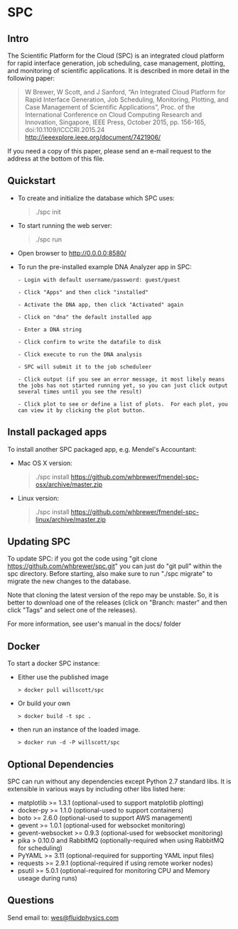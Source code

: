 # SPC

## Intro

The Scientific Platform for the Cloud (SPC) is an integrated cloud platform for rapid interface generation, job scheduling, case management, plotting, and monitoring of scientific applications.  It is described in more detail in the following paper:

  > W Brewer, W Scott, and J Sanford, “An Integrated Cloud Platform for Rapid Interface Generation, Job Scheduling, Monitoring, Plotting, and Case Management of Scientific Applications”, Proc. of the International Conference on Cloud Computing Research and Innovation, Singapore, IEEE Press, October 2015, pp. 156-165, doi:10.1109/ICCCRI.2015.24 http://ieeexplore.ieee.org/document/7421906/

If you need a copy of this paper, please send an e-mail request to the address at the bottom of this file.

## Quickstart

* To create and initialize the database which SPC uses: 

    > ./spc init

* To start running the web server: 

    > ./spc run

* Open browser to http://0.0.0.0:8580/

* To run the pre-installed example DNA Analyzer app in SPC:

      - Login with default username/password: guest/guest

      - Click "Apps" and then click "installed"

      - Activate the DNA app, then click "Activated" again

      - Click on "dna" the default installed app

      - Enter a DNA string

      - Click confirm to write the datafile to disk

      - Click execute to run the DNA analysis

      - SPC will submit it to the job scheduleer

      - Click output (if you see an error message, it most likely means the jobs has not started running yet, so you can just click output several times until you see the result)

      - Click plot to see or define a list of plots.  For each plot, you can view it by clicking the plot button.  

## Install packaged apps

To install another SPC packaged app, e.g. Mendel's Accountant:

* Mac OS X version:

    > ./spc install https://github.com/whbrewer/fmendel-spc-osx/archive/master.zip

* Linux version:

    > ./spc install https://github.com/whbrewer/fmendel-spc-linux/archive/master.zip

## Updating SPC

To update SPC: if you got the code using "git clone https://github.com/whbrewer/spc.git" 
you can just do "git pull" within the spc directory.  Before starting, also make sure
to run "./spc migrate" to migrate the new changes to the database.  

Note that cloning the latest version of the repo may be unstable.  So, it is 
better to download one of the releases (click on "Branch: master" and then click "Tags" 
and select one of the releases).

For more information, see user's manual in the docs/ folder

## Docker

To start a docker SPC instance:

* Either use the published image

  `> docker pull willscott/spc`

* Or build your own

  `> docker build -t spc .`

* then run an instance of the loaded image.

  `> docker run -d -P willscott/spc`

## Optional Dependencies

SPC can run without any dependencies except Python 2.7 standard libs.  It
is extensible in various ways by including other libs listed here:

* matplotlib >= 1.3.1 (optional-used to support matplotlib plotting)
* docker-py >= 1.1.0 (optional-used to support containers)
* boto >= 2.6.0 (optional-used to support AWS management)
* gevent >= 1.0.1 (optional-used for websocket monitoring)
* gevent-websocket >= 0.9.3 (optional-used for websocket monitoring)
* pika > 0.10.0 and RabbitMQ (optionally-required when using RabbitMQ for scheduling)
* PyYAML >= 3.11 (optional-required for supporting YAML input files)
* requests >= 2.9.1 (optional-required if using remote worker nodes)
* psutil >= 5.0.1 (optional-required for monitoring CPU and Memory useage during runs)

## Questions

Send email to: wes@fluidphysics.com

